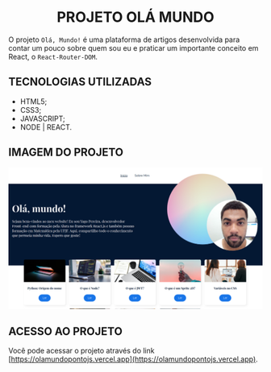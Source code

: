 <div align="center">
    <h1>PROJETO OLÁ MUNDO</h1>
</div>

O projeto `Olá, Mundo!` é uma plataforma de artigos desenvolvida para contar um pouco sobre quem sou eu e praticar um importante conceito em React, o `React-Router-DOM`.

## TECNOLOGIAS UTILIZADAS

- HTML5;
- CSS3;
- JAVASCRIPT;
- NODE | REACT.

## IMAGEM DO PROJETO

![Olá mundo Preview](/public/preview.png)

## ACESSO AO PROJETO

Você pode acessar o projeto através do link [https://olamundopontojs.vercel.app](https://olamundopontojs.vercel.app).